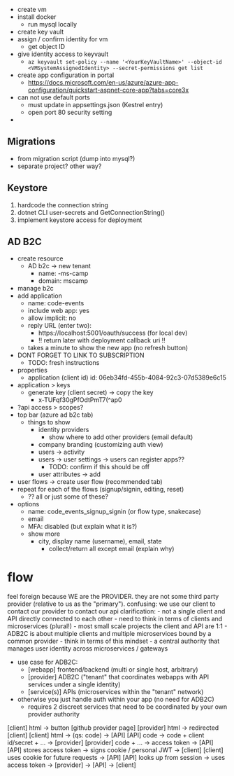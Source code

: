 - create vm
- install docker
    - run mysql locally
- create key vault
- assign / confirm identity for vm
    - get object ID
- give identity access to keyvault
    - `az keyvault set-policy --name '<YourKeyVaultName>' --object-id <VMSystemAssignedIdentity> --secret-permissions get list` 
- create app configuration in portal
    - https://docs.microsoft.com/en-us/azure/azure-app-configuration/quickstart-aspnet-core-app?tabs=core3x
- can not use default ports
    - must update in appsettings.json (Kestrel entry)
    - open port 80 security setting
- 

## Migrations
- from migration script (dump into mysql?)
- separate project? other way?

## Keystore
1. hardcode the connection string
2. dotnet CLI user-secrets and GetConnectionString()
3. implement keystore access for deployment

## AD B2C
- create resource
    - AD b2c -> new tenant
        - name: <name>-ms-camp
        - domain: <name>mscamp
- manage b2c
- add application
    - name: code-events
    - include web app: yes  
    - allow implicit: no
    - reply URL (enter two):
        - https://localhost:5001/oauth/success (for local dev)
        - !! return later with deployment callback uri !!
    - takes a minute to show the new app (no refresh button)
- DONT FORGET TO LINK TO SUBSCRIPTION
    - TODO: fresh instructions
- properties
    - application (client id) id: 06eb34fd-455b-4084-92c3-07d5389e6c15
- application > keys
    - generate key (client secret) -> copy the key
        - x-TUFqf30gPfOdtPmT7(^ap0
- ?api access > scopes?
- top bar (azure ad b2c tab)
    - things to show 
        - identity providers
            - show where to add other providers (email default)
        - company branding (customizing auth view)
        - users -> activity
        - users -> user settings -> users can register apps??
            - TODO: confirm if this should be off
        - user attributes -> add
- user flows -> create user flow (recommended tab)
- repeat for each of the flows (signup/signin, editing, reset)
    - ?? all or just some of these?
- options
    - name: code_events_signup_signin (or flow type, snakecase)
    - email
    - MFA: disabled (but explain what it is?)
    - show more 
        - city, display name (username), email, state
            - collect/return all except email (explain why)
    
    
# flow

feel foreign because WE are the PROVIDER. they are not some third party 
provider (relative to us as the "primary"). 
confusing: we use our client to contact our provider to contact our api 
clarification:
    - not a single client and API directly connected to each other
    - need to think in terms of clients and microservices (plural!)
        - most small scale projects the client and API are 1:1
        - ADB2C is about multiple clients and multiple microservices bound by
         a common provider
            - think in terms of this mindset
            - a central authority that manages user identity across 
            microservices / gateways
- use case for ADB2C:     
    - [webapp] frontend/backend (multi or single host, arbitrary)
    - [provider] ADB2C ("tenant" that coordinates webapps with API 
    services 
    under a single identity)
    - [service(s)] APIs (microservices within the "tenant" network)
- otherwise you just handle auth within your app (no need for ADB2C)
    - requires 2 discreet services that need to be coordinated by your own 
    provider authority
         
        
[client] html -> button [github provider page]
[provider] html -> redirected [client]
[client] html -> (qs: code) -> [API]
[API] code -> code + client id/secret + ... -> [provider]
[provider] code + ... -> access token -> [API]
[API] stores access token -> signs cookie / personal JWT -> [client]
[client] uses cookie for future requests  -> [API]
[API] looks up from session -> uses access token
-> [provider] -> [API] -> [client]